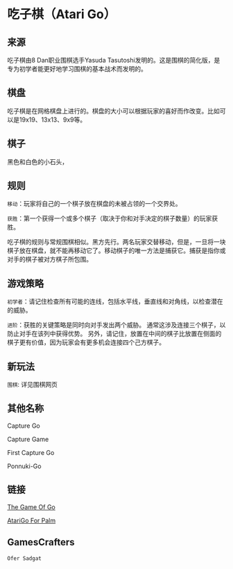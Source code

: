 # 吃子棋（Atari Go）

## 来源

吃子棋由8 Dan职业围棋选手Yasuda Tasutoshi发明的。这是围棋的简化版，是专为初学者能更好地学习围棋的基本战术而发明的。

## 棋盘

吃子棋是在网格棋盘上进行的。棋盘的大小可以根据玩家的喜好而作改变。比如可以是19x19、13x13、9x9等。

## 棋子

黑色和白色的小石头，

## 规则

`移动`：玩家将自己的一个棋子放在棋盘的未被占领的一个交界处。

`获胜`：第一个获得一个或多个棋子（取决于你和对手决定的棋子数量）的玩家获胜。

吃子棋的规则与常规围棋相似。黑方先行。两名玩家交替移动，但是，一旦将一块棋子放在棋盘，就不能再移动它了。移动棋子的唯一方法是捕获它。捕获是指你或对手的棋子被对方棋子所包围。

## 游戏策略

`初学者`：请记住检查所有可能的连线，包括水平线，垂直线和对角线，以检查潜在的威胁。

`进阶`：获胜的关键策略是同时向对手发出两个威胁。 通常这涉及连接三个棋子，以防止对手在该列中获得优势。 另外，请记住，放置在中间的棋子比放置在侧面的棋子更有价值，因为玩家会有更多机会连接四个己方棋子。

## 新玩法

`围棋`: 详见围棋网页

## 其他名称

Capture Go

Capture Game

First Capture Go

Ponnuki-Go

## 链接

[The Game Of Go](http://361points.com/capturego/)

[AtariGo For Palm](http://www.cis.hut.fi/praiko/atarigo/)

## GamesCrafters

`Ofer Sadgat`
